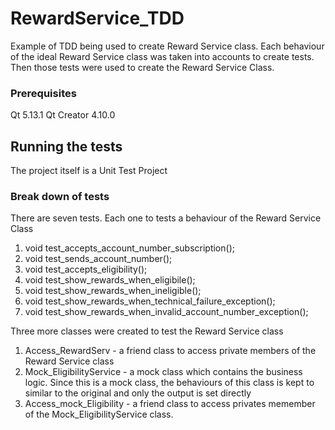 # RewardService_TDD

Example of TDD being used to create Reward Service class. Each behaviour of the ideal Reward Service class was taken into accounts to create tests. Then those tests were used to create the Reward Service Class.

### Prerequisites

Qt 5.13.1
Qt Creator 4.10.0

## Running the tests

The project itself is a Unit Test Project

### Break down of tests

There are seven tests. Each one to tests a behaviour of the Reward Service Class

1. void test_accepts_account_number_subscription();
2. void test_sends_account_number();
3. void test_accepts_eligibility();
4. void test_show_rewards_when_eligibile();
5. void test_show_rewards_when_ineligible();
6. void test_show_rewards_when_technical_failure_exception();
7. void test_show_rewards_when_invalid_account_number_exception();

Three more classes were created to test the Reward Service class
1. Access_RewardServ - a friend class to access private members of the Reward Service class
2. Mock_EligibilityService - a mock class which contains the business logic. Since this is a mock class, the behaviours of this class is kept to similar to the original and only the output is set directly
3. Access_mock_Eligibility - a friend class to access privates memember of the Mock_EligibilityService class.
